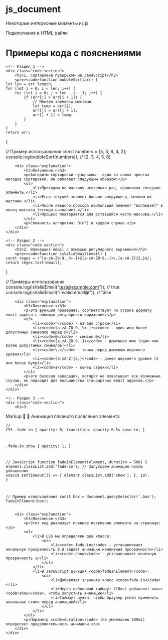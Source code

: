 # js_document
Некоторые интересные моменты из js

Подключение в HTML файле
<script src="alert.js"></script> 

<body>
    <h1>Примеры кода с пояснениями</h1>
    
    <!-- Раздел 1 -->
    <div class="code-section">
        <h2>1. Сортировка пузырьком на JavaScript</h2>
        <pre><code>function bubbleSort(arr) {
    let len = arr.length;
    for (let i = 0; i < len; i++) {
        for (let j = 0; j < len - i - 1; j++) {
            if (arr[j] > arr[j + 1]) {
                // Меняем элементы местами
                let temp = arr[j];
                arr[j] = arr[j + 1];
                arr[j + 1] = temp;
            }
        }
    }
    return arr;
}

// Пример использования
const numbers = [5, 3, 8, 4, 2];
console.log(bubbleSort(numbers)); // [2, 3, 4, 5, 8]</code></pre>
        
        <div class="explanation">
            <h3>Пояснение:</h3>
            <p>Алгоритм сортировки пузырьком - один из самых простых методов сортировки. Он работает следующим образом:</p>
            <ol>
                <li>Проходим по массиву несколько раз, сравнивая соседние элементы.</li>
                <li>Если текущий элемент больше следующего, меняем их местами.</li>
                <li>После каждого прохода наибольший элемент "всплывает" в конец массива (отсюда название).</li>
                <li>Процесс повторяется для оставшейся части массива.</li>
            </ol>
            <p>Сложность алгоритма: O(n²) в худшем случае.</p>
        </div>
    </div>
    
    <!-- Раздел 2 -->
    <div class="code-section">
        <h2>2. Валидация email с помощью регулярного выражения</h2>
        <pre><code>function isValidEmail(email) {
    const regex = /^[a-zA-Z0-9._%+-]+@[a-zA-Z0-9.-]+\.[a-zA-Z]{2,}$/;
    return regex.test(email);
}

// Примеры использования
console.log(isValidEmail("test@example.com")); // true
console.log(isValidEmail("invalid.email@"));    // false</code></pre>
        
        <div class="explanation">
            <h3>Пояснение:</h3>
            <p>Эта функция проверяет, соответствует ли строка формату email адреса с помощью регулярного выражения:</p>
            <ul>
                <li><code>^</code> - начало строки</li>
                <li><code>[a-zA-Z0-9._%+-]+</code> - один или более допустимых символов перед @</li>
                <li><code>@</code> - символ @</li>
                <li><code>[a-zA-Z0-9.-]+</code> - доменное имя (один или более допустимых символов)</li>
                <li><code>\.</code> - точка перед доменом верхнего уровня</li>
                <li><code>[a-zA-Z]{2,}</code> - домен верхнего уровня (2 или более букв)</li>
                <li><code>$</code> - конец строки</li>
            </ul>
            <p>Это базовая валидация, которая не охватывает все возможные случаи, но подходит для большинства стандартных email адресов.</p>
        </div>
    </div>
    
    <!-- Раздел 3 -->
    <div class="code-section">
        <h2>3.
Markup


Анимация плавного появления элемента</h2>
        <pre><code>// CSS
.fade-in {
    opacity: 0;
    transition: opacity 0.5s ease-in;
}

.fade-in.show {
    opacity: 1;
}

// JavaScript
function fadeInElement(element, duration = 500) {
    element.classList.add('fade-in');
    // Запускаем анимацию после добавления класса
    setTimeout(() => {
        element.classList.add('show');
    }, 10);
}

// Пример использования
const box = document.querySelector('.box');
fadeInElement(box);</code></pre>
        
        <div class="explanation">
            <h3>Пояснение:</h3>
            <p>Этот код реализует плавное появление элемента на странице:</p>
            <ol>
                <li>В CSS мы определяем два класса:
                    <ul>
                        <li><code>.fade-in</code> - устанавливает начальную прозрачность 0 и задает анимацию изменения прозрачности</li>
                        <li><code>.show</code> - устанавливает конечную прозрачность 1</li>
                    </ul>
                </li>
                <li>В JavaScript функция <code>fadeInElement</code>:
                    <ul>
                        <li>Добавляет элементу класс <code>fade-in</code></li>
                        <li>Через небольшой таймаут (10ms) добавляет класс <code>show</code>, чтобы запустить анимацию</li>
                        <li>Таймаут нужен, чтобы браузер успел применить начальные стили перед анимацией</li>
                    </ul>
                </li>
            </ol>
            <p>Параметр <code>duration</code> (по умолчанию 500ms) определяет продолжительность анимации.</p>
        </div>
    </div>
</body>
</html>
